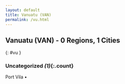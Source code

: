 ```yaml
---
layout: default
title: Vanuatu (VAN)
permalink: /vu.html
---
```



## Vanuatu (VAN) - 0 Regions, 1 Cities
{: #vu }





### Uncategorized _(1)_{:.count}


Port Vila  •


 

